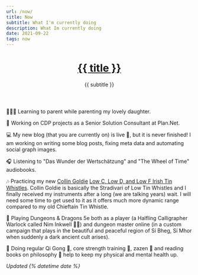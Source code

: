 ```yaml
---
url: /now/
title: Now
subtitle: What I'm currently doing
description: What Im currently doing
date: 2021-09-22
tags: now
---
```


<header>

# [{{ title }}](/)

{{ subtitle }}

</header>

👨‍👩‍👧 Learning to parent while parenting my lovely daughter.

🤖 Working on CDP projects as a Senior Solution Consultant at Plan.Net.

💻 My new blog (that you are currently on) is live 🥳, but it is never finished! I am working on writing some blog posts, fixing meta data and automating social graph images.

🎧 Listening to "Das Wunder der Wertschätzung" and "The Wheel of Time" audiobooks.

🎶 Practicing my new [Collin Goldie](https://www.colingoldie.de/) [Low C, Low D, and Low F Irish Tin Whistles](/tunes/). Collin Goldie is basically the Stradivari of Low Tin Whistles and I finally received my instruments after a long (we are talking years) wait. I will need some time to get used to it as it offers much more dynamic range compared to my old Chieftain Tin Whistle.

🐉 Playing Dungeons & Dragons 5e both as a player (a Halfling Calligrapher Warlock called Nim Inkwell 🧙🏻) and dungeon master online (in a custom campaign that plays in the beautiful and peaceful region of Sí Bheg, Sí Mhor when suddenly a dark ancient cult arises).

🏥 Doing regular Qi Gong 🥋, core strength training 💪, zazen 🧘‍ and reading books on philosophy 🤔 help to keep my physical and mental health up.

<footer>

_Updated {% datetime date %}_

</footer>
